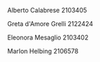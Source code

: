 Alberto Calabrese 2103405

Greta d'Amore Grelli 2122424

Eleonora Mesaglio 2103402

Marlon Helbing 2106578
